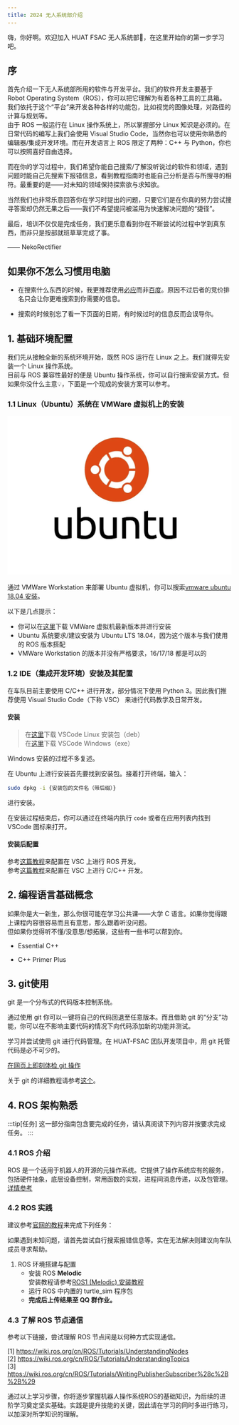 ```yaml
---
title: 2024 无人系统部介绍
---
```


嗨，你好啊。欢迎加入 HUAT FSAC 无人系统部👏，在这里开始你的第一步学习吧。  

## 序

首先介绍一下无人系统部所用的软件与开发平台。我们的软件开发主要基于 Robot Operating System（ROS），你可以把它理解为有着各种工具的工具箱。我们依托于这个“平台”来开发各种各样的功能包，比如视觉的图像处理，对路径的计算与规划等。  
由于 ROS 一般运行在 Linux 操作系统上，所以掌握部分 Linux 知识是必须的。在日常代码的编写上我们会使用 Visual Studio Code，当然你也可以使用你熟悉的编辑器/集成开发环境。而在开发语言上 ROS 限定了两种：C++ 与 Python，你也可以按照喜好自由选择。

而在你的学习过程中，我们希望你能自己搜索/了解没听说过的软件和领域，遇到问题时能自己先搜索下报错信息，看到教程指南时也能自己分析是否与所搜寻的相符。最重要的是——对未知的领域保持探索欲与求知欲。

当然我们也非常乐意回答你在学习时提出的问题，只要它们是在你真的努力尝试搜寻答案却仍然无果之后——我们不希望提问被滥用为快速解决问题的“捷径”。

最后，培训不仅仅是完成任务，我们更乐意看到你在不断尝试的过程中学到真东西，而非只是按部就班草草完成了事。

—— NekoRectifier

## 如果你不怎么习惯用电脑

<!-- - 在你想开口问什么之前，我都建议先上搜索引擎搜搜看，说不定它比 -->

- 在搜索什么东西的时候，我更推荐使用[必应](www.bing.com)而非[百度](www.baidu.com)。原因不过后者的竞价排名只会让你更难搜索到你需要的信息。

- 搜索的时候别忘了看一下页面的日期，有时候过时的信息反而会误导你。

<!-- :::caution
## 0. 请学会正确的提问

请务必在自行思考，网上寻找仍无法解决之后简明清楚的说明你所遇到的问题。具体请参考[提问的智慧](https://github.com/ryanhanwu/How-To-Ask-Questions-The-Smart-Way/blob/main/README-zh_CN.md)
::: -->

## 1. 基础环境配置

我们先从接触全新的系统环境开始，既然 ROS 运行在 Linux 之上。我们就得先安装一个 Linux 操作系统。  
目前与 ROS 兼容性最好的便是 Ubuntu 操作系统，你可以自行搜索安装方式。但如果你没什么主意💡，下面是一个现成的安装方案可以参考。

### 1.1 Linux（Ubuntu）系统在 VMWare 虚拟机上的安装

![ubuntu-logo](./../../assets/images/2024-learning-roadmap/ubuntu-logo.webp)

通过 VMWare Workstation 来部署 Ubuntu 虚拟机，你可以搜索[vmware ubuntu 18.04 安装](https://www.bing.com/search?q=vmware+ubuntu+18.04+%E5%AE%89%E8%A3%85)。

以下是几点提示：

- 你可以在[这里](https://www.vmware.com/go/getworkstation-win)下载 VMWare 虚拟机最新版本并进行安装
- Ubuntu 系统要求/建议安装为 Ubuntu LTS 18.04，因为这个版本与我们使用的 ROS 版本搭配
- VMWare Workstation 的版本并没有严格要求，16/17/18 都是可以的



<!-- #### WSL2

:::warning
此前有过 WSL 上软件图形界面画面撕裂（rqt）的报告，如果你只想尽快配置好，那么请选择 VMware。
:::

![wsl](./../../assets/images/2024-learning-roadmap/wsl.png)


Windows Subsystem for Linux (WSL) 是微软在 Windows 10 中引入的一个新功能,它允许在 Windows 系统上原生运行Linux二进制可执行文件,而无需虚拟机或双启动。

WSL的主要功能和优点包括:

1. 在Windows系统内部运行一个真正的Linux环境,包括Linux内核和命令行工具。
2. 无缝地在Windows系统文件和Linux环境文件之间互相访问和操作。
3. 直接在Windows命令行(CMD或PowerShell)中运行Linux命令和程序。

如果你的电脑系统为 Windows 11 或 Windows 10 较新版本且性能配置较高，可以考虑使用 Windows Subsystem for Linux 来创建虚拟机。

相比 VMWare 它具有以下优势：
- 无需 2.xG 的镜像文件
- 启动快
- 安装/卸载方便
- 与 Windows 融合度高
- ...

目前还没有找到适合推荐的 WSL 配置教程，你可以自行参考以下链接来进行 WSL2 Ubuntu 18.04 的安装

[1] <https://zhuanlan.zhihu.com/p/377263437>  
[2] <https://sspai.com/post/74167>  
[3] <https://zhuanlan.zhihu.com/p/348813745>  
[4] <https://blog.csdn.net/qq401195092/article/details/133717025>  
[5] <https://blog.csdn.net/microsoft_mos/article/details/123627295>   -->

<!-- ### 1.1.1 Ubuntu 安装后配置

#### 换源

在 Ubuntu 中软件是以“软件包”的形式存在的，而我们想要下载或更新软件就首先要更新软件包列表的索引。考虑到国内与国外原软件分发服务器的网络延迟，更换成在国内架设的“镜像源”显然更为合适。

Ubuntu 的包管  理器是 “apt”，它的“软件源”配置文件在 `/etc/apt/sources.list` 。你可以通过执行 `sudo gedit /etc/apt/sources.list` 来编辑它。

:::tip
你也可以使用[ROS1 (Melodic) 安装教程](./../综合/ros-installing)中的一键脚本来直接设置软件源，避免手动操作。
:::

将打开的文件完全替换为以下的内容：

```text
# 默认注释了源码仓库，如有需要可自行取消注释
deb https://mirrors.ustc.edu.cn/ubuntu/ bionic main restricted universe multiverse
# deb-src https://mirrors.ustc.edu.cn/ubuntu/ bionic main restricted universe multiverse

deb https://mirrors.ustc.edu.cn/ubuntu/ bionic-security main restricted universe multiverse
# deb-src https://mirrors.ustc.edu.cn/ubuntu/ bionic-security main restricted universe multiverse

deb https://mirrors.ustc.edu.cn/ubuntu/ bionic-updates main restricted universe multiverse
# deb-src https://mirrors.ustc.edu.cn/ubuntu/ bionic-updates main restricted universe multiverse

deb https://mirrors.ustc.edu.cn/ubuntu/ bionic-backports main restricted universe multiverse
# deb-src https://mirrors.ustc.edu.cn/ubuntu/ bionic-backports main restricted universe multiverse

```

详细步骤[见此](https://mirrors.ustc.edu.cn/help/ubuntu.html)

### 1.2 Linux 命令行操作

尽管现代 Linux 操作系统大多都搭配的方便易用的 GUI 图形界面，但是对于开发来说快速便捷的 CLI 指令依然是必不可少的得力助手。

#### 我应该在哪里输入命令？

在你已经启动了的 Ubuntu 系统桌面上：

- 按下键盘上的 ctrl 和 alt 和 T 键；
- 按下 windows 键并输入 terminal 最后按回车键；

就会打开 Ubuntu 的命令行窗口，从这里输入你的命令就好。

> 如果你使用 WSL，那么打开的命令窗口就是 Ubuntu 中的终端。

#### 什么是命令，有哪些，我要怎么学习？

由于能力限制，我们无法在这里直接讲述开发中最常见的 Linux 命令以及该如何学习/使用他们。但是可以把[这份教程](https://www.freecodecamp.org/chinese/news/command-line-for-beginners/)推荐给你。

:::tip
另外我们也支持你自己在搜索引擎上搜索不同的 Linux 命令或在虚拟机上亲手看看它们如何工作，毕竟对代码开发的**耐心与兴趣**才是最能保持热情与动力的。
::: -->

### 1.2 IDE（集成开发环境）安装及其配置

在车队目前主要使用 C/C++ 进行开发，部分情况下使用 Python 3。因此我们推荐使用 Visual Studio Code（下称 VSC） 来进行代码教学及日常开发。

#### 安装

> 在[这里](https://vscode.cdn.azure.cn/stable/1a5daa3a0231a0fbba4f14db7ec463cf99d7768e/code_1.84.2-1699528352_amd64.deb)下载 VSCode Linux 安装包（deb）  
> 在[这里](https://vscode.cdn.azure.cn/stable/1a5daa3a0231a0fbba4f14db7ec463cf99d7768e/VSCodeUserSetup-x64-1.84.2.exe)下载 VSCode Windows（exe）

Windows 安装的过程不多复述。

在 Ubuntu 上进行安装首先要找到安装包。接着打开终端，输入：

```bash
sudo dpkg -i {安装包的文件名（带后缀）}
```

进行安装。

在安装过程结束后，你可以通过在终端内执行 `code` 或者在应用列表内找到 VSCode 图标来打开。

#### 安装后配置

参考[这篇教程](./../综合/ros-vsc-setup)来配置在 VSC 上进行 ROS 开发。  
参考[这篇教程](./../综合/vsc-c-c++-dev-and-debug)来配置在 VSC 上进行 C/C++ 开发。

<!-- ### 1.4 Linux 下代理的配置

此部分请移步至[这里](./../综合/setting-up-proxy-on-linux)查看。 -->

## 2. 编程语言基础概念

如果你是大一新生，那么你很可能在学习公共课——大学 C 语言。如果你觉得跟上课程内容很容易而且有意思，那么跟着听没问题。  
但如果你觉得听不懂/没意思/想拓展，这些有一些书可以帮到你。

- Essential C++

- C++ Primer Plus

## 3. git使用
 
git 是一个分布式的代码版本控制系统。

通过使用 git 你可以一键将自己的代码回退至任意版本。而且借助 git 的“分支”功能，你可以在不影响主要代码的情况下向代码添加新的功能并测试。  

学习并尝试使用 git 进行代码管理。在 HUAT-FSAC 团队开发项目中，用 git 托管代码是必不可少的。

[在网页上即刻体检 git 操作](https://learngitbranching.js.org/?locale=zh_CN)

关于 git 的详细教程请参考[这个](https://zhuanlan.zhihu.com/p/478860779)。

## 4. ROS 架构熟悉

:::tip[任务]
这一部分指南包含要完成的任务，请认真阅读下列内容并按要求完成任务。
:::

### 4.1 ROS 介绍

ROS 是一个适用于机器人的开源的元操作系统。它提供了操作系统应有的服务，包括硬件抽象，底层设备控制，常用函数的实现，进程间消息传递，以及包管理。 [详情参考](https://wiki.ros.org/cn/ROS/Introduction)

### 4.2 ROS 实践

建议参考[官网的教程](https://wiki.ros.org/cn/ROS/Tutorials)来完成下列任务：

如果遇到未知问题，请首先尝试自行搜索报错信息等。实在无法解决则建议向车队成员寻求帮助。

1. ROS 环境搭建与配置  
    - 安装 ROS **Melodic**  
      安装教程请参考[ROS1 (Melodic) 安装教程](./../综合/ros-installing)
    - 运行 ROS 中内置的 turtle_sim 程序包
    - **完成后上传结果至 QQ 群作业。**
<!-- 2. 创建自己的 ROS 程序包
    - 在目录下创建 ROS 工作空间； 
    - 创建自己的程序包；
    - 在工作空间中编译运行程序包；
    - 最后截图并上传结果至群作业。 -->

### 4.3 了解 ROS 节点通信

参考以下链接，尝试理解 ROS 节点间是以何种方式实现通信。

[1] <https://wiki.ros.org/cn/ROS/Tutorials/UnderstandingNodes>  
[2] <https://wiki.ros.org/cn/ROS/Tutorials/UnderstandingTopics>  
[3] <https://wiki.ros.org/cn/ROS/Tutorials/WritingPublisherSubscriber%28c%2B%2B%29>

通过以上学习步骤，你将逐步掌握机器人操作系统ROS的基础知识，为后续的进阶学习奠定坚实基础。实践是提升技能的关键，因此请在学习的同时多进行练习，以加深对所学知识的理解。

